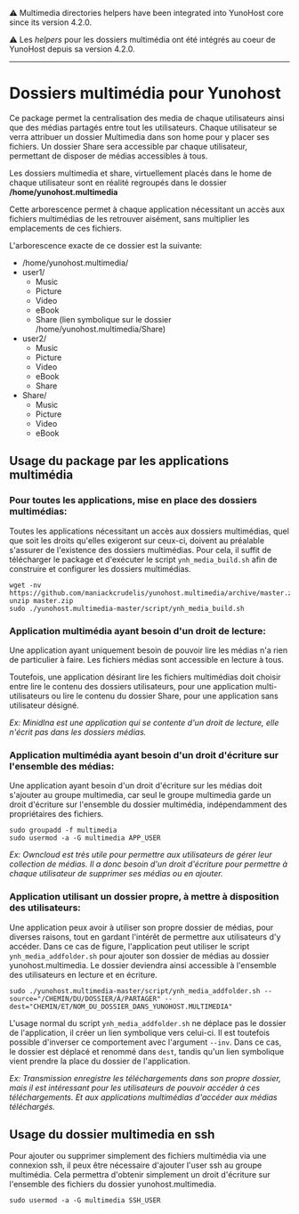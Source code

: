 :warning: Multimedia directories helpers have been integrated into YunoHost core since its version 4.2.0.

:warning: Les *helpers* pour les dossiers multimédia ont été intégrés au coeur de YunoHost depuis sa version 4.2.0.

---

# Dossiers multimédia pour Yunohost

Ce package permet la centralisation des media de chaque utilisateurs ainsi que des médias partagés entre tout les utilisateurs.
Chaque utilisateur se verra attribuer un dossier Multimedia dans son home pour y placer ses fichiers.
Un dossier Share sera accessible par chaque utilisateur, permettant de disposer de médias accessibles à tous.

Les dossiers multimedia et share, virtuellement placés dans le home de chaque utilisateur sont en réalité regroupés dans le dossier **/home/yunohost.multimedia**

Cette arborescence permet à chaque application nécessitant un accès aux fichiers multimédias de les retrouver aisément, sans multiplier les emplacements de ces fichiers.

L'arborescence exacte de ce dossier est la suivante:

* /home/yunohost.multimedia/
 * user1/
    *  Music
    * Picture
    * Video
    * eBook
    * Share (lien symbolique sur le dossier /home/yunohost.multimedia/Share)
 * user2/
    * Music
    * Picture
    * Video
    * eBook
    * Share
 * Share/
    * Music
    * Picture
    * Video
    * eBook

## Usage du package par les applications multimédia

### Pour toutes les applications, mise en place des dossiers multimédias:
Toutes les applications nécessitant un accès aux dossiers multimédias, quel que soit les droits qu'elles exigeront sur ceux-ci, doivent au préalable s'assurer de l'existence des dossiers multimédias.
Pour cela, il suffit de télécharger le package et d'exécuter le script ```ynh_media_build.sh``` afin de construire et configurer les dossiers multimédias.

    wget -nv https://github.com/maniackcrudelis/yunohost.multimedia/archive/master.zip
    unzip master.zip
    sudo ./yunohost.multimedia-master/script/ynh_media_build.sh

### Application multimédia ayant besoin d'un droit de lecture:
Une application ayant uniquement besoin de pouvoir lire les médias n'a rien de particulier à faire. Les fichiers médias sont accessible en lecture à tous.

Toutefois, une application désirant lire les fichiers multimédias doit choisir entre lire le contenu des dossiers utilisateurs, pour une application multi-utilisateurs ou lire le contenu du dossier Share, pour une application sans utilisateur désigné.

*Ex: Minidlna est une application qui se contente d'un droit de lecture, elle n'écrit pas dans les dossiers médias.*

### Application multimédia ayant besoin d'un droit d'écriture sur l'ensemble des médias:
Une application ayant besoin d'un droit d'écriture sur les médias doit s'ajouter au groupe multimedia, car seul le groupe multimedia garde un droit d'écriture sur l'ensemble du dossier multimédia, indépendamment des propriétaires des fichiers.

    sudo groupadd -f multimedia
    sudo usermod -a -G multimedia APP_USER

*Ex: Owncloud est très utile pour permettre aux utilisateurs de gérer leur collection de médias. Il a donc besoin d'un droit d'écriture pour permettre à chaque utilisateur de supprimer ses médias ou en ajouter.*

### Application utilisant un dossier propre, à mettre à disposition des utilisateurs:
Une application peux avoir à utiliser son propre dossier de médias, pour diverses raisons, tout en gardant l'intérêt de permettre aux utilisateurs d'y accéder.
Dans ce cas de figure, l'application peut utiliser le script ```ynh_media_addfolder.sh``` pour ajouter son dossier de médias au dossier yunohost.multimedia. Le dossier deviendra ainsi accessible à l'ensemble des utilisateurs en lecture et en écriture.

    sudo ./yunohost.multimedia-master/script/ynh_media_addfolder.sh --source="/CHEMIN/DU/DOSSIER/À/PARTAGER" --dest="CHEMIN/ET/NOM_DU_DOSSIER_DANS_YUNOHOST.MULTIMEDIA"
L'usage normal du script ```ynh_media_addfolder.sh``` ne déplace pas le dossier de l'application, il créer un lien symbolique vers celui-ci.
Il est toutefois possible d'inverser ce comportement avec l'argument ```--inv```. Dans ce cas, le dossier est déplacé et renommé dans ```dest```, tandis qu'un lien symbolique vient prendre la place du dossier de l'application.

*Ex: Transmission enregistre les téléchargements dans son propre dossier, mais il est intéressant pour les utilisateurs de pouvoir accéder à ces téléchargements. Et aux applications multimédias d'accéder aux médias téléchargés.*

## Usage du dossier multimedia en ssh
Pour ajouter ou supprimer simplement des fichiers multimédia via une connexion ssh, il peux être nécessaire d'ajouter l'user ssh au groupe multimédia. Cela permettra d'obtenir simplement un droit d'écriture sur l'ensemble des fichiers du dossier yunohost.multimedia.

    sudo usermod -a -G multimedia SSH_USER
